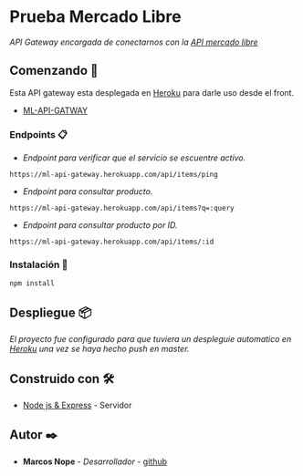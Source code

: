 # Prueba Mercado Libre

_API Gateway encargada de conectarnos con la [API mercado libre](https://api.mercadolibre.com)_


## Comenzando 🚀

Esta API gateway esta desplegada en [Heroku](https://www.heroku.com/) para darle uso desde el front.
* [ML-API-GATWAY](https://ml-api-gateway.herokuapp.com/api/items/ping) 

### Endpoints  📋
* _Endpoint para verificar que el servicio se escuentre activo._
```
https://ml-api-gateway.herokuapp.com/api/items/ping
```
* _Endpoint para consultar producto._

```
https://ml-api-gateway.herokuapp.com/api/items?q=:query
```
* _Endpoint para consultar producto por ID._
```
https://ml-api-gateway.herokuapp.com/api/items/:id
```

### Instalación 🔧

```
npm install
```

## Despliegue 📦

_El proyecto fue configurado para que tuviera un despleguie automatico en [Heroku](https://www.heroku.com/) una vez se haya hecho push en master._

## Construido con 🛠️

* [Node js & Express](https://nodejs.org/es/) - Servidor

## Autor ✒️

* **Marcos Nope** - *Desarrollador* - [github](https://github.com/marcosnope)
